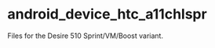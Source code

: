 android_device_htc_a11chlspr
============================

Files for the Desire 510 Sprint/VM/Boost variant.
